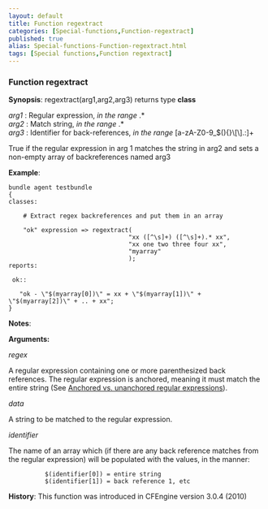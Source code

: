 ```yaml
---
layout: default
title: Function regextract
categories: [Special-functions,Function-regextract]
published: true
alias: Special-functions-Function-regextract.html
tags: [Special functions,Function regextract]
---
```


### Function regextract

**Synopsis**: regextract(arg1,arg2,arg3) returns type **class**

  
 *arg1* : Regular expression, *in the range* .\*   
 *arg2* : Match string, *in the range* .\*   
 *arg3* : Identifier for back-references, *in the range*
[a-zA-Z0-9\_\$(){}\\[\\].:]+   

True if the regular expression in arg 1 matches the string in arg2 and
sets a non-empty array of backreferences named arg3

**Example**:  
   

```cf3
bundle agent testbundle
{
classes:

    # Extract regex backreferences and put them in an array

    "ok" expression => regextract(
                                 "xx ([^\s]+) ([^\s]+).* xx",
                                 "xx one two three four xx",
                                 "myarray"
                                 );
reports:

 ok::

   "ok - \"$(myarray[0])\" = xx + \"$(myarray[1])\" + \"$(myarray[2])\" + .. + xx";
}

```

**Notes**:  
   

**Arguments:**

*regex*

A regular expression containing one or more parenthesized back
references. The regular expression is anchored, meaning it must match
the entire string (See [Anchored vs. unanchored regular
expressions](#Anchored-vs_002e-unanchored-regular-expressions)).   

*data*

A string to be matched to the regular expression.   

*identifier*

The name of an array which (if there are any back reference matches from
the regular expression) will be populated with the values, in the
manner:

```cf3
          $(identifier[0]) = entire string
          $(identifier[1]) = back reference 1, etc
```

**History**: This function was introduced in CFEngine version 3.0.4
(2010)
